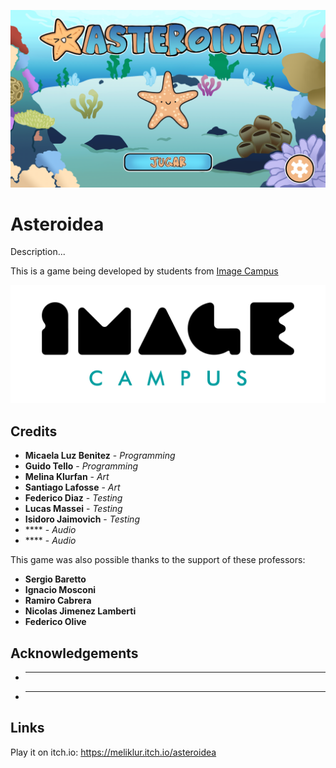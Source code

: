 <p align="center">
  <a href="https://meliklur.itch.io/asteroidea">
	<img src="logo.png" alt="Asteroidea"/>
  </a> 
</p>

# Asteroidea

Description...

This is a game being developed by students from <a href="https://www.imagecampus.edu.ar/">Image Campus</a>

<p align="center">
  <a href="https://www.imagecampus.edu.ar/">
    <img src="logo-image-campus.png" alt="Image Campus"/>
  </a> 
</p>


## Credits

- **Micaela Luz Benitez** - *Programming*
- **Guido Tello** - *Programming*
- **Melina Klurfan** - *Art*
- **Santiago Lafosse** - *Art*
- **Federico Diaz** - *Testing*
- **Lucas Massei** - *Testing*
- **Isidoro Jaimovich** - *Testing*
- **** - *Audio*
- **** - *Audio*

This game was also possible thanks to the support of these professors:

- **Sergio Baretto**
- **Ignacio Mosconi**
- **Ramiro Cabrera**
- **Nicolas Jimenez Lamberti**
- **Federico Olive**

## Acknowledgements

- ****
- ****


## Links

Play it on itch.io: https://meliklur.itch.io/asteroidea
